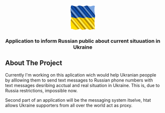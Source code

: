 <br />
<div align="center">
  <a href="https://github.com/Darklord89/TruthToRussia">
    <img src="Images/international-flag-ukraine-free-photo-ukraine-facts-gold-sunlight-transparent-png-507352.png" alt="Logo" width="80" height="80">
  </a>

  <h3 align="center">Application to inform Russian public about current situuation in Ukraine</h3>
</div>

<!-- ABOUT THE PROJECT -->
## About The Project

Currently I'm working on this aplication wich would help Ukranian peopple by alllowing them to send text messages to Russian phone numbers with text messages desribing acctual and real situation in Ukraine. This is, due to Russia restrictions, impossible now.

Second part of an application will be the messaging system itselve, htat allows Ukraine supporters from all over the world act as proxy.
